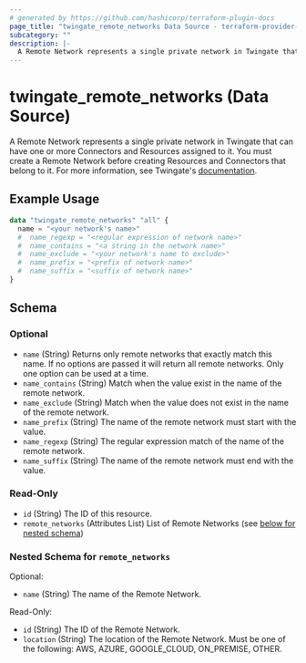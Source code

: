 ```yaml
---
# generated by https://github.com/hashicorp/terraform-plugin-docs
page_title: "twingate_remote_networks Data Source - terraform-provider-twingate"
subcategory: ""
description: |-
  A Remote Network represents a single private network in Twingate that can have one or more Connectors and Resources assigned to it. You must create a Remote Network before creating Resources and Connectors that belong to it. For more information, see Twingate's documentation https://docs.twingate.com/docs/remote-networks.
---
```


# twingate_remote_networks (Data Source)

A Remote Network represents a single private network in Twingate that can have one or more Connectors and Resources assigned to it. You must create a Remote Network before creating Resources and Connectors that belong to it. For more information, see Twingate's [documentation](https://docs.twingate.com/docs/remote-networks).

## Example Usage

```terraform
data "twingate_remote_networks" "all" {
  name = "<your network's name>"
  #  name_regexp = "<regular expression of network name>"
  #  name_contains = "<a string in the network name>"
  #  name_exclude = "<your network's name to exclude>"
  #  name_prefix = "<prefix of network name>"
  #  name_suffix = "<suffix of network name>"
}
```

<!-- schema generated by tfplugindocs -->
## Schema

### Optional

- `name` (String) Returns only remote networks that exactly match this name. If no options are passed it will return all remote networks. Only one option can be used at a time.
- `name_contains` (String) Match when the value exist in the name of the remote network.
- `name_exclude` (String) Match when the value does not exist in the name of the remote network.
- `name_prefix` (String) The name of the remote network must start with the value.
- `name_regexp` (String) The regular expression match of the name of the remote network.
- `name_suffix` (String) The name of the remote network must end with the value.

### Read-Only

- `id` (String) The ID of this resource.
- `remote_networks` (Attributes List) List of Remote Networks (see [below for nested schema](#nestedatt--remote_networks))

<a id="nestedatt--remote_networks"></a>
### Nested Schema for `remote_networks`

Optional:

- `name` (String) The name of the Remote Network.

Read-Only:

- `id` (String) The ID of the Remote Network.
- `location` (String) The location of the Remote Network. Must be one of the following: AWS, AZURE, GOOGLE_CLOUD, ON_PREMISE, OTHER.
